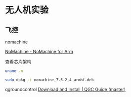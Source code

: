 # 无人机实验
## 飞控

nomachine

[NoMachine - NoMachine for Arm](https://downloads.nomachine.com/linux/?distro=Arm&id=30)


查看芯片架构
```bash
uname -m
```


```bash
sudo dpkg -i nomachine_7.6.2_4_armhf.deb
```


qgroundcontrol
[Download and Install | QGC Guide (master)](https://docs.qgroundcontrol.com/master/en/qgc-user-guide/getting_started/download_and_install.html#windows)